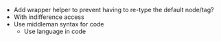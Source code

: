 - Add wrapper helper to prevent having to re-type the default node/tag?
- With indifference access
- Use middleman syntax for code
  - Use language in code
